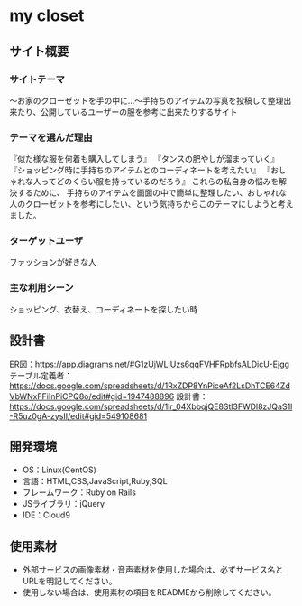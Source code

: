 # my closet

## サイト概要
### サイトテーマ
〜お家のクローゼットを手の中に...〜手持ちのアイテムの写真を投稿して整理出来たり、公開しているユーザーの服を参考に出来たりするサイト

### テーマを選んだ理由
『似た様な服を何着も購入してしまう』
『タンスの肥やしが溜まっていく』
『ショッピング時に手持ちのアイテムとのコーディネートを考えたい』
『おしゃれな人ってどのくらい服を持っているのだろう』
これらの私自身の悩みを解決するために、
手持ちのアイテムを画面の中で簡単に整理したい、おしゃれな人のクローゼットを参考にしたい、という気持ちからこのテーマにしようと考えました。

### ターゲットユーザ
ファッションが好きな人

### 主な利用シーン
ショッピング、衣替え、コーディネートを探したい時

## 設計書
ER図：https://app.diagrams.net/#G1zUjWLIUzs6qqFVHFRpbfsALDicU-Ejgg
テーブル定義者：https://docs.google.com/spreadsheets/d/1RxZDP8YnPiceAf2LsDhTCE64ZdVbWNxFFiInPiCPQ8o/edit#gid=1947488896
設計書：https://docs.google.com/spreadsheets/d/1lr_04XbbqjQE8Stl3FWDl8zJQaS1l-R5uz0gA-zysII/edit#gid=549108681


## 開発環境
- OS：Linux(CentOS)
- 言語：HTML,CSS,JavaScript,Ruby,SQL
- フレームワーク：Ruby on Rails
- JSライブラリ：jQuery
- IDE：Cloud9

## 使用素材
- 外部サービスの画像素材・音声素材を使用した場合は、必ずサービス名とURLを明記してください。
- 使用しない場合は、使用素材の項目をREADMEから削除してください。